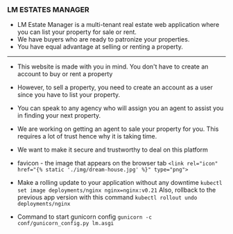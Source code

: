 ### LM ESTATES MANAGER

- LM Estate Manager is a multi-tenant real estate web application where you can list your property for sale or rent.
- We have buyers who are ready to patronize your properties.
- You have equal advantage at selling or renting a property.

----------------------------------
- This website is made with you in mind. You don't have to create an account to buy or rent a property
- However, to sell a property, you need to create an account as a user since you have to list your property.
- You can speak to any agency who will assign you an agent to assist you in finding your next property.

- We are working on getting an agent to sale your property for you. This requires a lot of trust hence why it is        taking time.
- We want to make it secure and trustworthy to deal on this platform

- favicon - the image that appears on the browser tab `<link rel="icon" href="{% static './img/dream-house.jpg' %}" type="png">`


- Make a rolling update to your application without any downtime
`kubectl set image deployments/nginx nginx=nginx:v0.21`
Also, rollback to the previous app version with this command
`kubectl rollout undo deployments/nginx`

- Command to start gunicorn config
`gunicorn -c conf/gunicorn_config.py lm.asgi`

